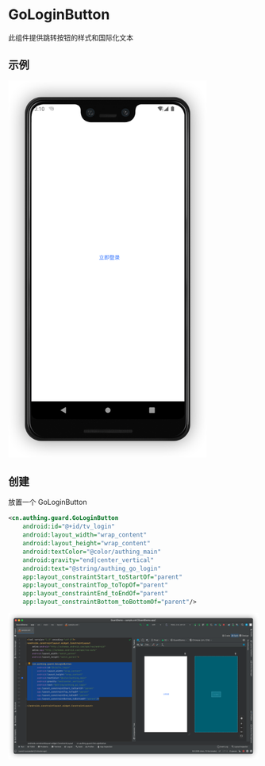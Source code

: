 # GoLoginButton

<LastUpdated/>

此组件提供跳转按钮的样式和国际化文本

## 示例

<img src="./../images/go_login.png" alt="drawing" width="400"/>

## 创建

放置一个 GoLoginButton

```xml
<cn.authing.guard.GoLoginButton
    android:id="@+id/tv_login"
    android:layout_width="wrap_content"
    android:layout_height="wrap_content"
    android:textColor="@color/authing_main"
    android:gravity="end|center_vertical"
    android:text="@string/authing_go_login"
    app:layout_constraintStart_toStartOf="parent"
    app:layout_constraintTop_toTopOf="parent"
    app:layout_constraintEnd_toEndOf="parent"
    app:layout_constraintBottom_toBottomOf="parent"/>
```

![](./../images/go_login2.png)

